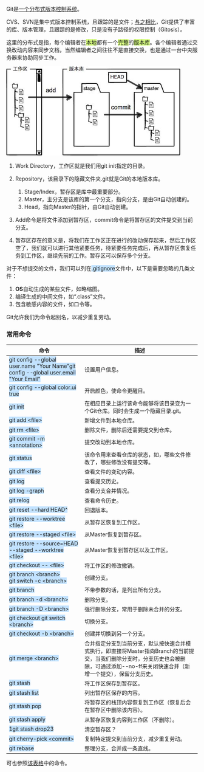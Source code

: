 Git是[一个分布式版本控制系统](https://www.liaoxuefeng.com/wiki/896043488029600)。

CVS、SVN是集中式版本控制系统，且跟踪的是文件；[与之相比](https://www.cnblogs.com/dazhidacheng/p/7478438.html)，Git提供了丰富的库、版本管理，且跟踪的是修改，只是没有子路径的权限控制（Gitosis）。

这里的分布式是指，每个编辑者在<span style=background:#d4fe7f>本地</span>都有一个<span style=background:#d4fe7f>完整</span>的<span style=background:#d4fe7f>版本库</span>。各个编辑者通过交换改动内容来同步文档，当然编辑者之间往往不是直接交换，也是通过一台中央服务器来协助同步工作。

![](../images/10/git-area.jfif)

1. Work Directory，工作区就是我们用git init指定的目录。

2. Repository，该目录下的隐藏文件夹.git就是Git的本地版本库。

   1. Stage/Index，暂存区是库中最重要部分。
   2. Master，主分支是该库的第一个分支，指向分支，是由Git自动创建的。
   3. Head，指向Master的指针，由Git自动创建。

4. Add命令是将文件添加到暂存区，commit命令是将暂存区的文件提交到当前分支。

5. 暂存区存在的意义是，将我们在工作区正在进行的改动保存起来，然后工作区空了，我们就可以进行其他紧要任务，待紧要任务完成后，再从暂存区恢复任务到工作区，继续先前的工作。暂存区可以保存多个分支。

对于不想提交的文件，我们可以列在<span style=background:#c2e2ff>.gitignore</span>文件中，以下是需要忽略的几类文件：

1. **OS**自动生成的某些文件，如略缩图。
2. 编译生成的中间文件，如“.class”文件。
3. 包含敏感内容的文件，如口令等。

Git允许我们为命令起别名，以减少重复劳动。



### 常用命令

| **命令**                                                     | **描述**                                                     |
| ------------------------------------------------------------ | ------------------------------------------------------------ |
| <span style=background:#c2e2ff>git config --global user.name "Your Name"git config --global user.email "Your Email"</span> | 设置用户信息。                                               |
| <span style=background:#c2e2ff>git config --global color.ui true</span> | 开启颜色，使命令更醒目。                                     |
| <span style=background:#c2e2ff>git init</span>               | 在相应目录上运行该命令能够将该目录变为一个Git仓库。同时会生成一个隐藏目录.git。 |
| <span style=background:#c2e2ff>git add \<file></span>        | 新增文件到本地仓库。                                         |
| <span style=background:#c2e2ff>git rm \<file></span>         | 删除文件，删除后还需要提交到仓库。                           |
| <span style=background:#c2e2ff>git commit -m \<annotation></span> | 提交改动到本地仓库。                                         |
| <span style=background:#c2e2ff>git status</span>             | 该命令用来查看仓库的状态，如，哪些文件修改了，哪些修改没有提交等。 |
| <span style=background:#c2e2ff>git diff \<file></span>       | 查看文件的变动内容。                                         |
| <span style=background:#c2e2ff>git log</span>                | 查看提交历史。                                               |
| <span style=background:#c2e2ff>git log -graph</span>         | 查看分支合并情况。                                           |
| <span style=background:#c2e2ff>git relog</span>              | 查看命令历史。                                               |
| <span style=background:#c2e2ff>git reset --hard HEAD^</span> | 回退版本。                                                   |
| <span style=background:#c2e2ff>git restore --worktree \<file></span> | 从暂存区恢复到工作区。                                       |
| <span style=background:#c2e2ff>git restore --staged \<file></span> | 从Master恢复到暂存区。                                       |
| <span style=background:#c2e2ff>git restore --source=HEAD --staged --worktree \<file></span> | 从Master恢复到暂存区以及工作区。                             |
| <span style=background:#c2e2ff>git checkout -- \<file></span> | 将工作区的修改撤销。                                         |
| <span style=background:#c2e2ff>git branch  \<branch></span><br/><span style=background:#c2e2ff>git switch -c \<branch></span> | 创建分支。                                                   |
| <span style=background:#c2e2ff>git branch</span>             | 不带参数的话，是列出所有分支。                               |
| <span style=background:#c2e2ff>git branch -d \<branch></span> | 删除分支。                                                   |
| <span style=background:#c2e2ff>git branch -D \<branch></span> | 强行删除分支，常用于删除未合并的分支。                       |
| <span style=background:#c2e2ff>git checkout git switch \<branch></span> | 切换分支。                                                   |
| <span style=background:#c2e2ff>git checkout -b \<branch></span> | 创建并切换到另一个分支。                                     |
| <span style=background:#c2e2ff>git merge \<branch></span>    | 合并指定分支到当前分支，默认按快速合并模式执行，即直接将Master指向Branch的当前提交，当我们删除分支时，分支历史也会被删除，可通过添加--no-ff来关闭快速合并（新增一个提交），保留分支历史。 |
| <span style=background:#c2e2ff>git stash</span>              | 将工作区保存到暂存区。                                       |
| <span style=background:#c2e2ff>git stash list</span>         | 列出暂存区保存的内容。                                       |
| <span style=background:#c2e2ff>git stash pop</span>          | 将暂存区的栈顶内容恢复到工作区（恢复后会在暂存区中删除该内容）。 |
| <span style=background:#c2e2ff>git stash apply</span>        | 从暂存区恢复内容到工作区（不删除）。                         |
| <span style=background:#c2e2ff>1git stash drop23</span>      | 清空暂存区？                                                 |
| <span style=background:#c2e2ff>git cherry-pick \<commit></span> | 复制特定提交到当前分支，减少重复劳动。                       |
| <span style=background:#c2e2ff>git rebase</span>             | 整理分支，合并成一条直线。                                   |

可也参照[该表格](https://liaoxuefeng.gitee.io/resource.liaoxuefeng.com/git/git-cheat-sheet.pdf)中的命令。